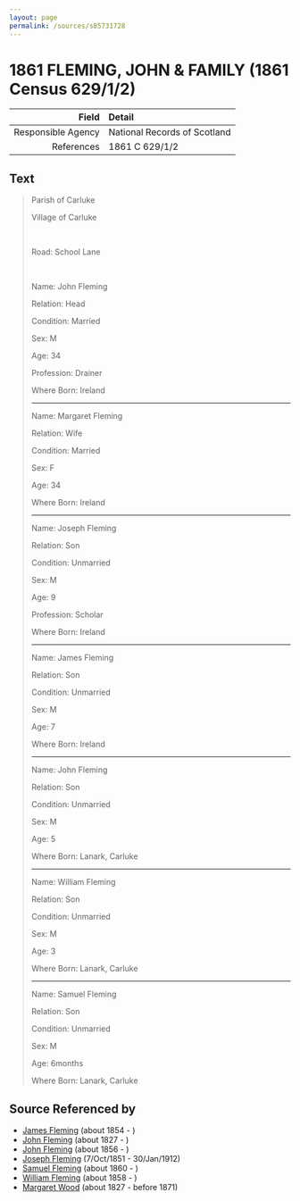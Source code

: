 ```yaml
---
layout: page
permalink: /sources/s85731728
---
```


# 1861 FLEMING, JOHN & FAMILY (1861 Census 629/1/2)

Field | Detail
---:|:---
Responsible Agency | National Records of Scotland
References | 1861 C 629/1/2

## Text

> Parish of Carluke
>
> Village of Carluke
>
> <br/>
>
> Road: School Lane
>
> <br/>
>
> Name: John Fleming
>
> Relation: Head
>
> Condition: Married
>
> Sex: M
>
> Age: 34
>
> Profession: Drainer
>
> Where Born: Ireland
>
> ---
>
> Name: Margaret Fleming
>
> Relation: Wife
>
> Condition: Married
>
> Sex: F
>
> Age: 34
>
> Where Born: Ireland
>
> ---
>
> Name: Joseph Fleming
>
> Relation: Son
>
> Condition: Unmarried
>
> Sex: M
>
> Age: 9
>
> Profession: Scholar
>
> Where Born: Ireland
>
> ---
>
> Name: James Fleming
>
> Relation: Son
>
> Condition: Unmarried
>
> Sex: M
>
> Age: 7
>
> Where Born: Ireland
>
> ---
>
> Name: John Fleming
>
> Relation: Son
>
> Condition: Unmarried
>
> Sex: M
>
> Age: 5
>
> Where Born: Lanark, Carluke
>
> ---
>
> Name: William Fleming
>
> Relation: Son
>
> Condition: Unmarried
>
> Sex: M
>
> Age: 3
>
> Where Born: Lanark, Carluke
>
> ---
>
> Name: Samuel Fleming
>
> Relation: Son
>
> Condition: Unmarried
>
> Sex: M
>
> Age: 6months
>
> Where Born: Lanark, Carluke
>

## Source Referenced by

* [James Fleming](../people/@45874990@-james-fleming-b1854-d.md) (about 1854 - )
* [John Fleming](../people/@39983533@-john-fleming-b1827-d.md) (about 1827 - )
* [John Fleming](../people/@18678270@-john-fleming-b1856-d.md) (about 1856 - )
* [Joseph Fleming](../people/@57117702@-joseph-fleming-b1851-10-7-d1912-1-30.md) (7/Oct/1851 - 30/Jan/1912)
* [Samuel Fleming](../people/@19337566@-samuel-fleming-b1860-d.md) (about 1860 - )
* [William Fleming](../people/@78368531@-william-fleming-b1858-d.md) (about 1858 - )
* [Margaret Wood](../people/@50500805@-margaret-wood-b1827-d1871.md) (about 1827 - before 1871)
